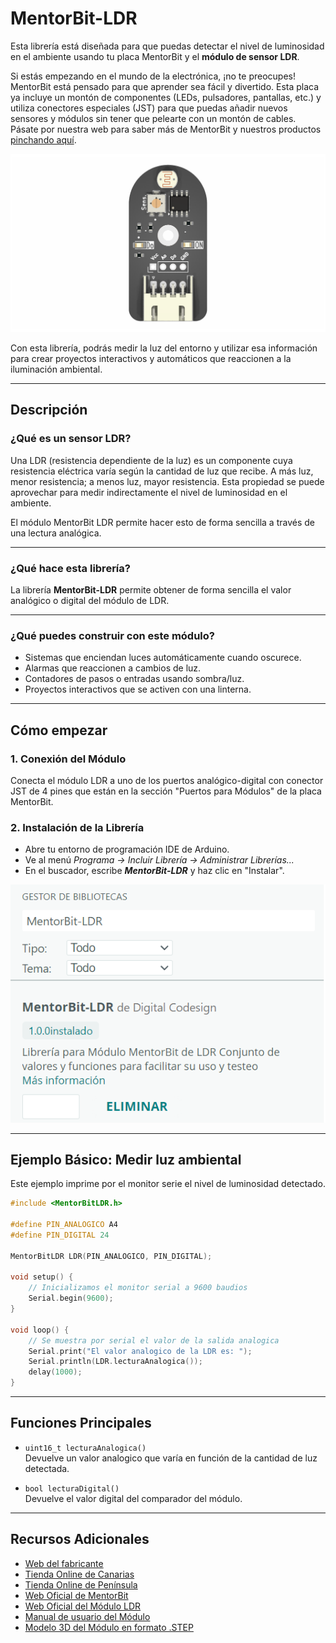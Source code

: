 # MentorBit-LDR

Esta librería está diseñada para que puedas detectar el nivel de luminosidad en el ambiente usando tu placa MentorBit y el **módulo de sensor LDR**.

Si estás empezando en el mundo de la electrónica, ¡no te preocupes! MentorBit está pensado para que aprender sea fácil y divertido. Esta placa ya incluye un montón de componentes (LEDs, pulsadores, pantallas, etc.) y utiliza conectores especiales (JST) para que puedas añadir nuevos sensores y módulos sin tener que pelearte con un montón de cables. Pásate por nuestra web para saber más de MentorBit y nuestros productos [pinchando aquí](https://digitalcodesign.com/).

![Render del Módulo MentorBit LDR.](https://github.com/DigitalCodesign/MentorBit-LDR/blob/main/assets/LDR_Module.png)

Con esta librería, podrás medir la luz del entorno y utilizar esa información para crear proyectos interactivos y automáticos que reaccionen a la iluminación ambiental.

---

## Descripción

### ¿Qué es un sensor LDR?

Una LDR (resistencia dependiente de la luz) es un componente cuya resistencia eléctrica varía según la cantidad de luz que recibe. A más luz, menor resistencia; a menos luz, mayor resistencia. Esta propiedad se puede aprovechar para medir indirectamente el nivel de luminosidad en el ambiente.

El módulo MentorBit LDR permite hacer esto de forma sencilla a través de una lectura analógica.

---

### ¿Qué hace esta librería?

La librería **MentorBit-LDR** permite obtener de forma sencilla el valor analógico o digital del módulo de LDR.

---

### ¿Qué puedes construir con este módulo?

- Sistemas que enciendan luces automáticamente cuando oscurece.
- Alarmas que reaccionen a cambios de luz.
- Contadores de pasos o entradas usando sombra/luz.
- Proyectos interactivos que se activen con una linterna.

---

## Cómo empezar

### 1. **Conexión del Módulo**

Conecta el módulo LDR a uno de los puertos analógico-digital con conector JST de 4 pines que están en la sección "Puertos para Módulos" de la placa MentorBit.

### 2. **Instalación de la Librería**

- Abre tu entorno de programación IDE de Arduino.
- Ve al menú *Programa -> Incluir Librería -> Administrar Librerías...*
- En el buscador, escribe ***MentorBit-LDR*** y haz clic en "Instalar".

![Ejemplo de búsqueda en el gestor de librerías del IDE de Arduino.](https://github.com/DigitalCodesign/MentorBit-LDR/blob/main/assets/library_instalation_example.png)

---

## Ejemplo Básico: Medir luz ambiental

Este ejemplo imprime por el monitor serie el nivel de luminosidad detectado.

```cpp
#include <MentorBitLDR.h>

#define PIN_ANALOGICO A4
#define PIN_DIGITAL 24

MentorBitLDR LDR(PIN_ANALOGICO, PIN_DIGITAL);

void setup() {
    // Inicializamos el monitor serial a 9600 baudios
    Serial.begin(9600);
}

void loop() {
    // Se muestra por serial el valor de la salida analogica
    Serial.print("El valor analogico de la LDR es: ");
    Serial.println(LDR.lecturaAnalogica());
    delay(1000);
}
```

---

## Funciones Principales

- `uint16_t lecturaAnalogica()`  
  Devuelve un valor analogico que varía en función de la cantidad de luz detectada.

- `bool lecturaDigital()`  
  Devuelve el valor digital del comparador del módulo.
  
---

## Recursos Adicionales

- [Web del fabricante](https://digitalcodesign.com/)
- [Tienda Online de Canarias](https://canarias.digitalcodesign.com/shop)
- [Tienda Online de Península](https://digitalcodesign.com/shop)
- [Web Oficial de MentorBit](https://digitalcodesign.com/mentorbit)
- [Web Oficial del Módulo LDR](https://digitalcodesign.com/shop/00038799-mentorbit-modulo-de-ldr-8110?search=ldr&order=create_date+desc#attr=)
- [Manual de usuario del Módulo](https://drive.google.com/file/d/1lSXN0D-Qy-WLroyO_IUHouP6bF2MErCd/view?usp=drive_link)
- [Modelo 3D del Módulo en formato .STEP](https://drive.google.com/file/d/15aeaC-od4cf8WDQvotPhYlnHq2CgE2jh/view?usp=drive_link)
